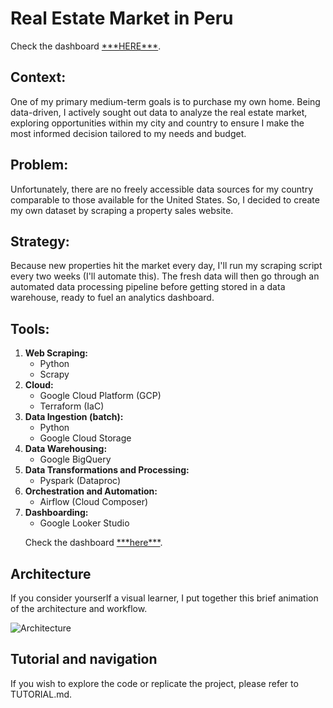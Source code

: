 <!DOCTYPE html>
<html lang="en">
<head>
  <meta charset="UTF-8">
  <meta name="viewport" content="width=device-width, initial-scale=1.0">
</head>
<body>
  <h1>Real Estate Market in Peru</h1>

  <p>Check the dashboard <a href="https://lookerstudio.google.com/reporting/12479d0d-f7b8-4cdb-b7f3-f987547e56bb">***HERE***</a>.</p>

  <h2>Context:</h2>
  <p>One of my primary medium-term goals is to purchase my own home. Being data-driven, I actively sought out data to analyze the real estate market, exploring opportunities within my city and country to ensure I make the most informed decision tailored to my needs and budget.</p>

  <h2>Problem:</h2>
  <p>Unfortunately, there are no freely accessible data sources for my country comparable to those available for the United States. So, I decided to create my own dataset by scraping a property sales website.</p>
  
  <h2>Strategy:</h2>
  <p>Because new properties hit the market every day, I'll run my scraping script every two weeks (I'll automate this). The fresh data will then go through an automated data processing pipeline before getting stored in a data warehouse, ready to fuel an analytics dashboard.</p>

<h2>Tools:</h2>
<ol>
  <li>
    <strong>Web Scraping:</strong>
    <ul>
      <li>Python</li>
      <li>Scrapy</li>
    </ul>
  </li>
  <li>
    <strong>Cloud:</strong>
    <ul>
      <li>Google Cloud Platform (GCP)</li>
      <li>Terraform (IaC)</li>
    </ul>
  </li>
  <li>
    <strong>Data Ingestion (batch):</strong>
    <ul>
      <li>Python</li>
      <li>Google Cloud Storage</li>
      </ul>
  </li>
  <li>
    <strong>Data Warehousing:</strong>
    <ul>
      <li>Google BigQuery</li>
    </ul>
  </li>
  <li>
    <strong>Data Transformations and Processing:</strong>
    <ul>
      <li>Pyspark (Dataproc)</li>
    </ul>
  </li>
    <li>
    <strong>Orchestration and Automation:</strong>
    <ul>
      <li>Airflow (Cloud Composer)</li>
    </ul>
  </li>
  <li>
    <strong>Dashboarding:</strong>
    <ul>
      <li>Google Looker Studio</li>
    </ul>
    <p>Check the dashboard <a href="https://lookerstudio.google.com/reporting/12479d0d-f7b8-4cdb-b7f3-f987547e56bb">***here***</a>.</p>
  </li>
</ol>


  <h2>Architecture</h2>
  <p>If you consider yourserlf a visual learner, I put together this brief animation of the architecture and workflow.</p>
  
  
  
  ![Architecture](https://github.com/JChz6/DE-ZCamp-Project/assets/116318822/52293665-d9aa-4330-9bf0-5c3d556780a6)

  
  
  <h2>Tutorial and navigation</h2>
  <p>If you wish to explore the code or replicate the project, please refer to TUTORIAL.md.</p>

</body>
</html>
